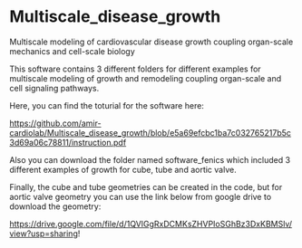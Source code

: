 # Multiscale_disease_growth
Multiscale modeling of cardiovascular disease growth coupling organ-scale mechanics and cell-scale biology

This software contains 3 different folders for different examples for multiscale modeling of growth and remodeling coupling organ-scale and cell signaling pathways. 

Here, you can find the toturial for the software here:


https://github.com/amir-cardiolab/Multiscale_disease_growth/blob/e5a69efcbc1ba7c032765217b5c3d69a06c78811/instruction.pdf


Also you can download the folder named software_fenics which included 3 different examples of growth for cube, tube and aortic valve. 

Finally, the cube and tube geometries can be created in the code, but for aortic valve geometry you can use the link below from google drive to download the geometry: 

https://drive.google.com/file/d/1QVIGgRxDCMKsZHVPIoSGhBz3DxKBMSlv/view?usp=sharing!









